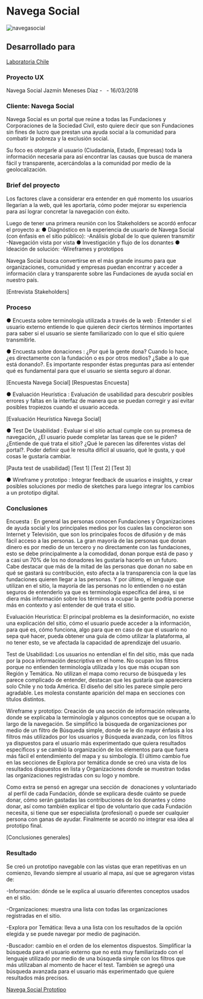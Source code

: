 # Navega Social

![navegasocial](https://user-images.githubusercontent.com/32287743/38059378-94259942-32bc-11e8-9532-44923cf73e4c.jpg)

## Desarrollado para
[Laboratoria Chile](http://www.laboratoria.la/)

### Proyecto UX
Navega Social
Jazmín Meneses Díaz - ​ <Laboratoria> ​ - 16/03/2018

### Cliente: Navega Social
 
Navega Social es un portal que reúne a todas las Fundaciones y 
Corporaciones de la Sociedad Civil, esto quiere decir que son 
Fundaciones sin fines de lucro que prestan una ayuda social a la 
comunidad para combatir la pobreza y la exclusión social. 
 
Su foco es otorgarle al usuario (Ciudadanía, Estado, Empresas) toda la 
información necesaria para así encontrar las causas que busca de 
manera fácil y transparente, acercándolas a la comunidad por medio de 
la geolocalización. 
 
 ### Brief del proyecto
 
 Los factores clave a considerar era entender en qué momento los 
usuarios llegarían a la web, qué les aportaría, cómo poder mejorar su 
experiencia para así lograr concretar la navegación con éxito. 
 
 Luego de tener una primera reunión con los Stakeholders se acordó 
enfocar el proyecto a: 
● Diagnóstico en la experiencia de usuario de Navega Social (con 
énfasis en el sitio público): 
  -Análisis global de lo que quieren transmitir 
  -Navegación vista por vista 
● Investigación y flujo de los donantes 
● Ideación de solución: 
  -Wireframes y prototipos 
 
 Navega Social busca convertirse en el más grande insumo para que 
organizaciones, comunidad y empresas puedan encontrar y acceder a 
información clara y transparente sobre las Fundaciones de ayuda social 
en nuestro país.  


[Entrevista Stakeholders] 
 
### Proceso
 
● Encuesta sobre terminología utilizada a través de la web​ : 
Entender si el usuario externo entiende lo que quieren decir ciertos 
términos importantes para saber si el usuario se siente 
familiarizado con lo que el sitio quiere transmitirle. 
 
● Encuesta sobre donaciones​ : ¿Por qué la gente dona? Cuando lo
hace, ¿es directamente con la fundación o es por otros medios?
¿Sabe a lo que está donando?. Es importante responder éstas
preguntas para así entender qué es fundamental para que el
usuario se sienta seguro al donar.

[Encuesta Navega Social]
[Respuestas Encuesta]

● Evaluación Heurística​ : Evaluación de usabilidad para descubrir 
posibles errores y faltas en la interfaz de manera que se puedan 
corregir y así evitar posibles tropiezos cuando el usuario acceda. 
 
[Evaluación Heurística Navega Social]  
 
● Test De Usabilidad​ : Evaluar si el sitio actual cumple con su 
promesa de navegación, ¿El usuario puede completar las tareas 
que se le piden? ¿Entiende de qué trata el sitio? ¿Qué le parecen 
las diferentes vistas del portal?. Poder definir qué le resulta difícil 
al usuario, qué le gusta, y qué cosas le gustaría cambiar. 
 
[Pauta test de usabilidad]
[Test 1]
[Test 2]
[Test 3]
 
● Wireframe y prototipo​ : Integrar feedback de usuarios e insights, y 
crear posibles soluciones por medio de sketches para luego 
integrar los cambios a un prototipo digital. 
 
 
 
 
 
 
 
 
  
 
 
### Conclusiones
 
Encuesta : En general las personas conocen Fundaciones y 
Organizaciones de ayuda social y los principales medios por los cuales 
las conocieron son Internet y Televisión, que son los principales focos 
de difusión y de más fácil acceso a las personas. 
La gran mayoría de las personas que donan dinero es por medio de un 
tercero y no directamente con las fundaciones, esto se debe 
principalmente a la comodidad, donan porque está de paso y a casi un 
70% de los no donadores les gustaría hacerlo en un futuro.  
Cabe destacar que más de la mitad de las personas que donan no sabe 
en qué se gastará su contribución, esto afecta a la transparencia con la 
que las fundaciones quieren llegar a las personas. 
Y por último, el lenguaje que utilizan en el sitio, la mayoría de las 
personas no lo entienden o no están seguros de entenderlo ya que es 
terminología específica del área, si se diera más información sobre los 
términos a ocupar la gente podría ponerse más en contexto y así 
entender de qué trata el sitio. 
 
 
 Evaluación Heurística: El principal problema es la desinformación, no 
existe una explicación del sitio, cómo el usuario puede acceder a la 
información, para qué es, cómo funciona, algo para que en caso de que 
el usuario no sepa qué hacer, pueda obtener una guía de cómo utilizar la 
plataforma, al no tener esto, se ve afectada la capacidad de aprendizaje 
del usuario.  
 
Test de Usabilidad: Los usuarios no entendían el fin del sitio, más que 
nada por la poca información descriptiva en el home. No ocupan los 
filtros porque no entienden terminología utilizada y los que más ocupan 
son Región y Temática.  No utilizan el mapa como recurso de búsqueda y 
les parece complicado de entender, destacan que les gustaría que 
apareciera solo Chile y no toda América. El diseño del sitio les parece 
simple pero agradable. Les molesta constante aparición del mapa en 
secciones con títulos distintos. 
 
Wireframe y prototipo: Creación de una sección de información 
relevante, donde se explicaba la terminología y algunos conceptos que 
se ocupan a lo largo de la navegación. Se simplificó la búsqueda de 
organizaciones por medio de un filtro de Búsqueda simple, donde se le 
dio mayor énfasis a los filtros más utilizados por los usuarios y 
Búsqueda avanzada, con los filtros ya dispuestos para el usuario más 
experimentado que quiera resultados específicos y se cambió la 
organización de los elementos para que fuera más fácil el entendimiento 
del mapa y su simbología. El último cambio fue en las secciones de 
Explora por temática donde se creó una vista de los resultados 
dispuestos en lista y Organizaciones donde se muestran todas las 
organizaciones registradas con su logo y nombre.  
 
 
 
 
 
 
 Como extra se pensó en agregar una sección de ​ donaciones y 
voluntariado ​ al perfil de cada Fundación, dónde se explicara desde 
cuánto se puede donar, cómo serán gastadas las contribuciones de los 
donantes y cómo donar, así como también explicar el tipo de voluntario 
que cada Fundación necesita, si tiene que ser especialista (profesional) 
o puede ser cualquier persona con ganas de ayudar. Finalmente se 
acordó no integrar esa idea al prototipo final. 
 
[Conclusiones generales]
 
### Resultado
 
Se creó un prototipo navegable con las vistas que eran repetitivas 
en un comienzo, llevando siempre al usuario al mapa, así que se 
agregaron vistas de:  
 
-Información: dónde se le explica al usuario diferentes conceptos 
usados en el sitio.  
 
-Organizaciones: muestra una lista con todas las organizaciones 
registradas en el sitio. 
 
-Explora por Temática: lleva a una lista con los resultados de la opción 
elegida y se puede navegar por medio de paginación. 
 
-Buscador: cambio en el orden de los elementos dispuestos. Simplificar 
la búsqueda para el usuario externo que no está muy familiarizado con 
el lenguaje utilizado por medio de una búsqueda simple con los filtros 
que más utilizaban al momento de hacer el test. También se agregó una 
búsqueda avanzada para el usuario más experimentado que quiere 
resultados más precisos.  
 
 
 
 
 
 
 
  
 
  
[Navega Social Prototipo](https://www.figma.com/proto/U776Wv8Z5enM2AB6beocNhxF/Navega-Social?node-id=72%3A2&scaling=contain)

